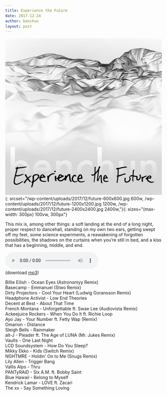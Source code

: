 ```yaml
---
title: Experience the Future
date: 2017-12-24
author: benchun
layout: post
---
```

![Experience the Future](/wp-content/uploads/2017/12/future-600x600.jpg){: srcset="/wp-content/uploads/2017/12/future-600x600.jpg 600w, /wp-content/uploads/2017/12/future-1200x1200.jpg 1200w, /wp-content/uploads/2017/12/future-2400x2400.jpg 2400w,"}{: sizes="(max-width: 300px) 100vw, 300px"}


This mix is, among other things: a soft landing at the end of a long night, proper respect to dancehall, standing on my own two ears, getting swept off my feet, some science experiments, a reawakening of forgotten possibilities, the shadows on the curtains when you’re still in bed, and a kiss that has a beginning, middle, and end.

<audio src="http://mp3.benchun.net/benchun-experience-the-future.mp3" preload="auto" controls></audio>  
(download [mp3](http://mp3.benchun.net/benchun-experience-the-future.mp3))

Billie Eilish - Ocean Eyes (Astronomyy Remix)  
Basecamp - Emmanuel (Stwo Remix)  
Dirty Projectors - Cool Your Heart (Ludwig Goransson Remix)  
Headphone Activist - Low End Theories  
Decent at Best - About That Time  
French Montana - Unforgettable ft. Swae Lee (Audiovista Remix)  
Ackeejuice Rockers - When You Do It ft. Richie Loop  
Ayo Jay - Your Number ft. Fetty Wap (Remix)  
Omarion - Distance  
Sleigh Bells - Rainmaker  
alt-J - Pleader ft. The Age of LUNA (Mr. Jukes Remix)  
Vaults - One Last Night  
LCD Soundsystem - How Do You Sleep?  
Mikky Ekko - Kids (Switch Remix)  
NGHTMRE - Holdin' On to Me (Snugs Remix)  
Lily Allen - Trigger Bang  
Vallis Alps - Thru  
PANTyRAiD - Six A.M. ft. Bobby Saint  
Blue Hawaii - Belong to Myself  
Kendrick Lamar - LOVE ft. Zacari  
The xx - Say Something Loving  
